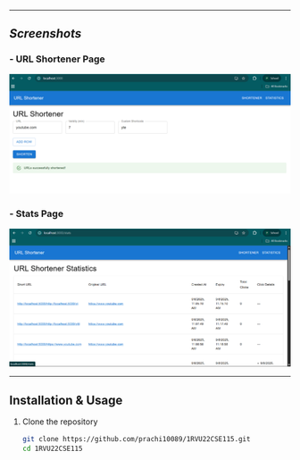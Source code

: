 
---

## *Screenshots*

### - URL Shortener Page
![Shortener Page](screenshots/shortener.png)

### - Stats Page
![Stats Page](screenshots/stats.png)

---

##  Installation & Usage

1. Clone the repository  
   ```bash
   git clone https://github.com/prachi10089/1RVU22CSE115.git
   cd 1RVU22CSE115
